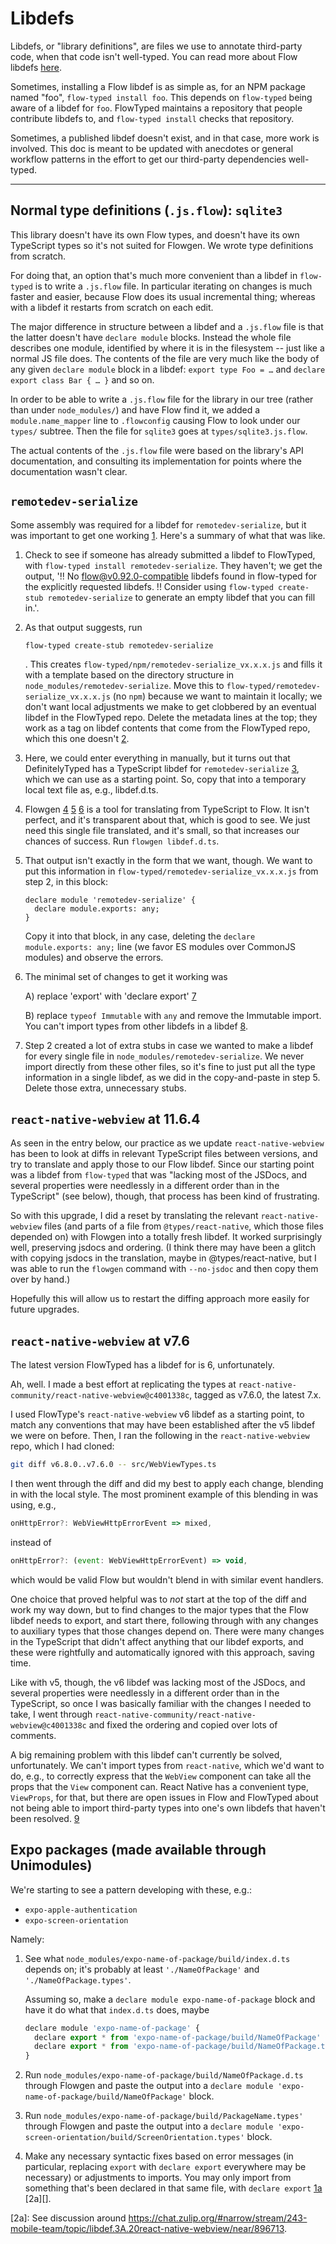 # Libdefs

Libdefs, or "library definitions", are files we use to annotate
third-party code, when that code isn't well-typed. You can read more
about Flow libdefs [here](https://flow.org/en/docs/libdefs/).

Sometimes, installing a Flow libdef is as simple as, for an NPM
package named "foo", `flow-typed install foo`. This depends on
`flow-typed` being aware of a libdef for `foo`. FlowTyped maintains a
repository that people contribute libdefs to, and `flow-typed install`
checks that repository.

Sometimes, a published libdef doesn't exist, and in that case, more
work is involved. This doc is meant to be updated with anecdotes or
general workflow patterns in the effort to get our third-party
dependencies well-typed.

-----

## Normal type definitions (`.js.flow`): `sqlite3`

This library doesn't have its own Flow types, and doesn't have its own
TypeScript types so it's not suited for Flowgen.  We wrote type
definitions from scratch.

For doing that, an option that's much more convenient than a libdef in
`flow-typed` is to write a `.js.flow` file.  In particular iterating
on changes is much faster and easier, because Flow does its usual
incremental thing; whereas with a libdef it restarts from scratch on
each edit.

The major difference in structure between a libdef and a `.js.flow`
file is that the latter doesn't have `declare module` blocks.
Instead the whole file describes one module, identified by where it is
in the filesystem -- just like a normal JS file does.  The contents of
the file are very much like the body of any given `declare module`
block in a libdef: `export type Foo = …` and `declare export class
Bar { … }` and so on.

In order to be able to write a `.js.flow` file for the library in our
tree (rather than under `node_modules/`) and have Flow find it, we
added a `module.name_mapper` line to `.flowconfig` causing Flow to
look under our `types/` subtree.  Then the file for `sqlite3` goes at
`types/sqlite3.js.flow`.

The actual contents of the `.js.flow` file were based on the library's
API documentation, and consulting its implementation for points where
the documentation wasn't clear.


## `remotedev-serialize`

Some assembly was required for a libdef for `remotedev-serialize`, but
it was important to get one working [1][]. Here's a summary of what that
was like.

1. Check to see if someone has already submitted a libdef to
   FlowTyped, with `flow-typed install remotedev-serialize`. They
   haven't; we get the output, '!! No flow@v0.92.0-compatible libdefs
   found in flow-typed for the explicitly requested libdefs. !!
   Consider using `flow-typed create-stub remotedev-serialize` to
   generate an empty libdef that you can fill in.'.

2. As that output suggests, run

   `flow-typed create-stub remotedev-serialize`

   . This creates `flow-typed/npm/remotedev-serialize_vx.x.x.js` and
   fills it with a template based on the directory structure in
   `node_modules/remotedev-serialize`. Move this to
   `flow-typed/remotedev-serialize_vx.x.x.js` (no `npm`) because we
   want to maintain it locally; we don't want local adjustments we
   make to get clobbered by an eventual libdef in the FlowTyped repo.
   Delete the metadata lines at the top; they work as a tag on libdef
   contents that come from the FlowTyped repo, which this one doesn't
   [2][].

3. Here, we could enter everything in manually, but it turns out that
   DefinitelyTyped has a TypeScript libdef for `remotedev-serialize`
   [3][], which we can use as a starting point. So, copy that into a
   temporary local text file as, e.g., libdef.d.ts.

4. Flowgen [4][] [5][] [6][] is a tool for translating from TypeScript to
   Flow. It isn't perfect, and it's transparent about that, which is
   good to see. We just need this single file translated, and it's
   small, so that increases our chances of success. Run `flowgen
   libdef.d.ts`.

5. That output isn't exactly in the form that we want, though. We want
   to put this information in
   `flow-typed/remotedev-serialize_vx.x.x.js` from step 2, in this
   block:

   ```
   declare module 'remotedev-serialize' {
     declare module.exports: any;
   }
   ```

   Copy it into that block, in any case, deleting the `declare
   module.exports: any;` line (we favor ES modules over CommonJS
   modules) and observe the errors.

6. The minimal set of changes to get it working was

   A) replace 'export' with 'declare export' [7][]

   B) replace `typeof Immutable` with `any` and remove the Immutable
      import. You can't import types from other libdefs in a libdef
      [8][].

7. Step 2 created a lot of extra stubs in case we wanted to make a
   libdef for every single file in `node_modules/remotedev-serialize`.
   We never import directly from these other files, so it's fine to
   just put all the type information in a single libdef, as we did in
   the copy-and-paste in step 5. Delete those extra, unnecessary
   stubs.

[1]: https://flow.org/en/docs/libdefs/#toc-general-best-practices
[2]: https://chat.zulip.org/#narrow/stream/243-mobile-team/topic/Android.20build.3A.20unimodules/near/859855
[3]: https://github.com/DefinitelyTyped/DefinitelyTyped/blob/55ebcedca/types/remotedev-serialize/index.d.ts.
[4]: https://github.com/joarwilk/flowgen
[5]: https://github.com/zulip/zulip-mobile/issues/3458#issuecomment-542870835
[6]: https://chat.zulip.org/#narrow/stream/243-mobile-team/topic/Android.20build.3A.20unimodules/near/845802
[7]: https://flow.org/en/docs/libdefs/creation/
[8]: https://github.com/flow-typed/flow-typed/blob/master/CONTRIBUTING.md#dont-import-types-from-other-libdefs

## `react-native-webview` at 11.6.4

As seen in the entry below, our practice as we update `react-native-webview`
has been to look at diffs in relevant TypeScript files between versions, and
try to translate and apply those to our Flow libdef. Since our starting
point was a libdef from `flow-typed` that was "lacking most of the JSDocs,
and several properties were needlessly in a different order than in the
TypeScript" (see below), though, that process has been kind of frustrating.

So with this upgrade, I did a reset by translating the relevant
`react-native-webview` files (and parts of a file from
`@types/react-native`, which those files depended on) with Flowgen into a
totally fresh libdef. It worked surprisingly well, preserving jsdocs and
ordering. (I think there may have been a glitch with copying jsdocs in the
translation, maybe in @types/react-native, but I was able to run the
`flowgen` command with `--no-jsdoc` and then copy them over by hand.)

Hopefully this will allow us to restart the diffing approach more easily for
future upgrades.

## `react-native-webview` at v7.6

The latest version FlowTyped has a libdef for is 6, unfortunately.

Ah, well. I made a best effort at replicating the types at
`react-native-community/react-native-webview@c4001338c`, tagged as
v7.6.0, the latest 7.x.

I used FlowType's `react-native-webview` v6 libdef as a starting
point, to match any conventions that may have been established after
the v5 libdef we were on before. Then, I ran the following in the
`react-native-webview` repo, which I had cloned:

```bash
git diff v6.8.0..v7.6.0 -- src/WebViewTypes.ts
```

I then went through the diff and did my best to apply each change,
blending in with the local style. The most prominent example of this
blending in was using, e.g.,

```javascript
onHttpError?: WebViewHttpErrorEvent => mixed,
```

instead of

```javascript
onHttpError?: (event: WebViewHttpErrorEvent) => void,
```

which would be valid Flow but wouldn't blend in with similar event
handlers.

One choice that proved helpful was to *not* start at the top of the
diff and work my way down, but to find changes to the major types
that the Flow libdef needs to export, and start there, following
through with any changes to auxiliary types that those changes
depend on. There were many changes in the TypeScript that didn't
affect anything that our libdef exports, and these were rightfully
and automatically ignored with this approach, saving time.

Like with v5, though, the v6 libdef was lacking most of the JSDocs,
and several properties were needlessly in a different order than in
the TypeScript, so once I was basically familiar with the changes I
needed to take, I went through
`react-native-community/react-native-webview@c4001338c` and fixed
the ordering and copied over lots of comments.

A big remaining problem with this libdef can't currently be solved,
unfortunately. We can't import types from `react-native`, which we'd
want to do, e.g., to correctly express that the `WebView` component
can take all the props that the `View` component can. React Native has
a convenient type, `ViewProps`, for that, but there are open issues in
Flow and FlowTyped about not being able to import third-party types
into one's own libdefs that haven't been resolved. [9][]

[9]: https://github.com/zulip/zulip-mobile/issues/3458#issuecomment-639859987

## Expo packages (made available through Unimodules)

We're starting to see a pattern developing with these, e.g.:

- `expo-apple-authentication`
- `expo-screen-orientation`

Namely:

1. See what `node_modules/expo-name-of-package/build/index.d.ts`
   depends on; it's probably at least `'./NameOfPackage'` and
   `'./NameOfPackage.types'`.

   Assuming so, make a `declare module expo-name-of-package` block and
   have it do what that `index.d.ts` does, maybe

   ```javascript
   declare module 'expo-name-of-package' {
     declare export * from 'expo-name-of-package/build/NameOfPackage'
     declare export * from 'expo-name-of-package/build/NameOfPackage.types'
   }
   ```

2. Run `node_modules/expo-name-of-package/build/NameOfPackage.d.ts`
   through Flowgen and paste the output into a
   `declare module 'expo-name-of-package/build/NameOfPackage'`
   block.
2. Run `node_modules/expo-name-of-package/build/PackageName.types'`
   through Flowgen and paste the output into a
   `declare module 'expo-screen-orientation/build/ScreenOrientation.types'`
   block.
3. Make any necessary syntactic fixes based on error messages (in
   particular, replacing `export` with `declare export` everywhere may
   be necessary) or adjustments to imports. You may only import from
   something that's been declared in that same file, with
   `declare export` [1a][] [2a][].

[1a]: https://github.com/flow-typed/flow-typed/blob/master/CONTRIBUTING.md#dont-import-types-from-other-libdefs
[2a]: See discussion around https://chat.zulip.org/#narrow/stream/243-mobile-team/topic/libdef.3A.20react-native-webview/near/896713.
